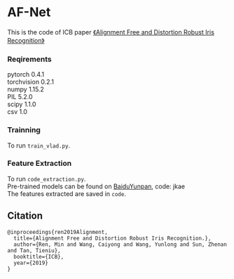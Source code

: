 # AF-Net

This is the code of ICB paper [《Alignment Free and Distortion Robust Iris Recognition》](https://arxiv.org/pdf/1912.00382.pdf)

### Reqirements
pytorch 0.4.1\
torchvision 0.2.1\
numpy 1.15.2\
PIL 5.2.0\
scipy 1.1.0\
csv 1.0

### Trainning
To run `train_vlad.py`.


### Feature Extraction
To run `code_extraction.py`.\
Pre-trained models can be found on [BaiduYunpan](https://pan.baidu.com/s/1620HU3c5UARTuCkdBFlG4w), code: jkae\
The features extracted are saved in `code`.

## Citation

    @inproceedings{ren2019Alignment,
      title={Alignment Free and Distortion Robust Iris Recognition.},
      author={Ren, Min and Wang, Caiyong and Wang, Yunlong and Sun, Zhenan and Tan, Tieniu},
      booktitle={ICB},
      year={2019}
    }

